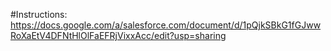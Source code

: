 #Instructions:
https://docs.google.com/a/salesforce.com/document/d/1pQjkSBkG1fGJwwRoXaEtV4DFNtHlOlFaEFRjVixxAcc/edit?usp=sharing

